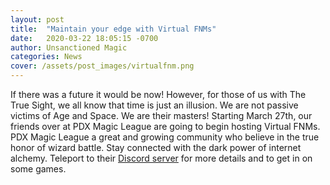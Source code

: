 ```yaml
---
layout: post
title:  "Maintain your edge with Virtual FNMs"
date:   2020-03-22 18:05:15 -0700
author: Unsanctioned Magic
categories: News
cover: /assets/post_images/virtualfnm.png
---
```


If there was a future it would be now! However, for those of us with The True Sight, we all know that time is just an illusion. We are not passive victims of Age and Space. We are their masters! Starting March 27th, our friends over at PDX Magic League are going to begin hosting Virtual FNMs. PDX Magic League a great and growing community who believe in the true honor of wizard battle. Stay connected with the dark power of internet alchemy. Teleport to their <a href="https://discord.gg/h9ZXmE" target="_blank">Discord server</a> for more details and to get in on some games.